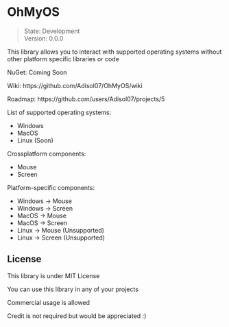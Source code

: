 # OhMyOS
> State: Development<br>
> Version: 0.0.0
<p>This library allows you to interact with supported operating systems without other platform specific libraries or code</p>
<p>NuGet: Coming Soon</p>
<p>Wiki: https://github.com/Adisol07/OhMyOS/wiki</p>
<p>Roadmap: https://github.com/users/Adisol07/projects/5</p>
<p>List of supported operating systems:</p>
<ul>
  <li>Windows</li>
  <li>MacOS</li>
  <li>Linux (Soon)</li>
</ul>
<p>Crossplatform components: </p>
<ul>
  <li>Mouse</li>
  <li>Screen</li>
</ul>
<p>Platform-specific components: </p>
<ul>
  <li>Windows -> Mouse</li>
  <li>Windows -> Screen</li>
  <li>MacOS -> Mouse</li>
  <li>MacOS -> Screen</li>
  <li>Linux -> Mouse (Unsupported)</li>
  <li>Linux -> Screen (Unsupported)</li>
</ul>
<h2>License</h2>
<p>This library is under MIT License</p>
<p>You can use this library in any of your projects</p>
<p>Commercial usage is allowed</p>
<p>Credit is not required but would be appreciated :)</p>
